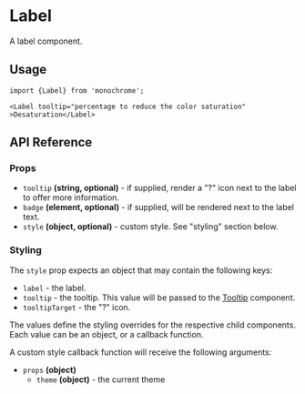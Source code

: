 # Label

A label component.

## Usage

    import {Label} from 'monochrome';

    <Label tooltip="percentage to reduce the color saturation" >Desaturation</Label>

## API Reference

### Props

* `tooltip` **(string, optional)** - if supplied, render a "?" icon next to the label to offer more information.
* `badge` **(element, optional)** - if supplied, will be rendered next to the label text.
* `style` **(object, optional)** - custom style. See "styling" section below.


### Styling

The `style` prop expects an object that may contain the following keys:

* `label` - the label.
* `tooltip` - the tooltip. This value will be passed to the [Tooltip](/docs/api-reference/popover.md) component.
* `tooltipTarget` - the "?" icon.

The values define the styling overrides for the respective child components. Each value can be an object, or a callback function.

A custom style callback function will receive the following arguments:

* `props` **(object)**
  - `theme` **(object)** - the current theme
